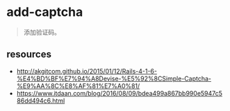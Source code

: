 # add-captcha
> 添加验证码。

## resources
- http://akgitcom.github.io/2015/01/12/Rails-4-1-6-%E4%BD%BF%E7%94%A8Devise-%E5%92%8CSimple-Captcha-%E9%AA%8C%E8%AF%81%E7%A0%81/
- https://www.itdaan.com/blog/2016/08/09/bdea499a867bb990e5947c586dd494c6.html


